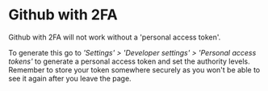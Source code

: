 # Github with 2FA

Github with 2FA will not work without a 'personal access token'. 

To generate this go to _'Settings' &gt; 'Developer settings' &gt; 'Personal access tokens'_ to generate a personal access token and set the authority levels. Remember to store your token somewhere securely as you won't be able to see it again after you leave the page.  



